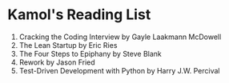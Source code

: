 # Kamol's Reading List
1. Cracking the Coding Interview by Gayle Laakmann McDowell
2. The Lean Startup by Eric Ries
3. The Four Steps to Epiphany by Steve Blank
4. Rework by Jason Fried
5. Test-Driven Development with Python by Harry J.W. Percival
